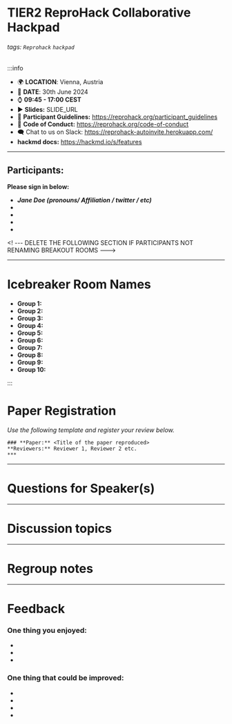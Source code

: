 TIER2 ReproHack Collaborative Hackpad
===

###### tags: `Reprohack` `hackpad`

:::info
- :earth_africa: **LOCATION**: Vienna, Austria
- :calendar: **DATE**: 30th June 2024
- :watch: **09:45 - 17:00 CEST**
- :arrow_forward: **Slides:** SLIDE_URL
- :scroll: **Participant Guidelines:** https://reprohack.org/participant_guidelines
- :purple_heart: **Code of Conduct:** https://reprohack.org/code-of-conduct
- :left_speech_bubble: Chat to us on Slack: https://reprohack-autoinvite.herokuapp.com/
- **hackmd docs:** https://hackmd.io/s/features

***

## Participants:
**Please sign in below:**
- ***Jane Doe (pronouns/ Affiliation / twitter / etc)***
- 
- 
- 
-

<! ---  DELETE THE FOLLOWING SECTION IF PARTICIPANTS NOT RENAMING BREAKOUT ROOMS --->

---

# Icebreaker Room Names
- **Group 1:** 
- **Group 2:** 
- **Group 3:**  
- **Group 4:** 
- **Group 5:** 
- **Group 6:**  
- **Group 7:**
- **Group 8:**
- **Group 9:**
- **Group 10:**

:::



# Paper Registration

_Use the following template and register your review below._

```
### **Paper:** <Title of the paper reproduced>
**Reviewers:** Reviewer 1, Reviewer 2 etc.
***
```
<!-- Please register your paper in the space below using the template provided -->


***
# Questions for Speaker(s)
<!-- Please add any questions for our speaker below -->



***

# Discussion topics

<!-- Feel free to use this space to add topics for discussion and make notes on those discussions. You can remove if you don't plan to have any guided discussion sessions -->



***

# Regroup notes 
<!-- Any other notes you'd like to add. -->


***

# Feedback

### One thing you enjoyed:

- 
- 
-


### One thing that could be improved:

- 
- 
- 
-